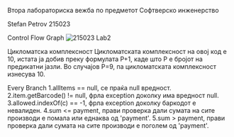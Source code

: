Втора лабораториска вежба по предметот Софтверско инженерство

Stefan Petrov 215023

Control Flow Graph
![215023 Lab2](https://github.com/stefaanpetrov/SI_2024_lab2_215023/assets/163160165/0a82670d-a2ea-41e4-b4c0-b2dafbde02ce)

Цикломатска комплексност
Цикломатската комплексност на овој код е 10, истата ја добив преку формулата P+1, каде што P е бројот на предикатни јазли. Во случајoв P=9, па цикломатската комплексност изнесува 10.


Every Branch
1.allItems == null, се праќа null вредност.
2.item.getBarcode() != null, фрла exception доколку има вредност null.
3.allowed.indexOf(c) == -1, фрла exception доколку баркодот е невалиден.
4.sum <= payment, прави проверка дали сумата на сите производи е помала или еднаква од 'payment'. 
5.sum > payment, прави проверка дали сумата на сите производи е поголем од 'payment'.
